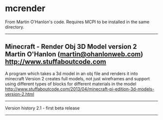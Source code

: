 # mcrenderFrom Martin O'Hanlon's code. Requires MCPI to be installed in the same directory.-------------------------------------------------------------------------------Minecraft - Render Obj 3D Model version 2Martin O'Hanlon (martin@ohanlonweb.com)http://www.stuffaboutcode.com-------------------------------------------------------------------------------A program which takes a 3d model in an obj file and renders it into minecraftVersion 2 creates full models, not just wireframes and support using differenttypes of blocks for different materials in the modelhttp://www.stuffaboutcode.com/2013/04/minecraft-pi-edition-3d-models-version-2.html------------------------------------------------------------------------------Version history2.1 - first beta release-------------------------------------------------------------------------------
